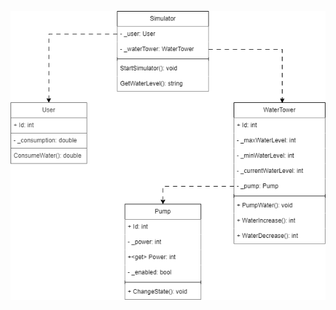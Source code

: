 ![UML](https://github.com/AZa0Ra/SSWU_RostyslavHudzeliak_NET_CAMP/blob/main/Home_task_2/Objective_1/Home_task_3(UML).png)
